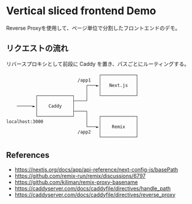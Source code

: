 # Vertical sliced frontend Demo

Reverse Proxyを使用して、ページ単位で分割したフロントエンドのデモ。

## リクエストの流れ
リバースプロキシとして前段に Caddy を置き、パスごとにルーティングする。

```
                                   ┌─────────────┐
                           /app1   │             │
                              ┌───►│   Next.js   │
                              │    │             │
           ┌─────────────┐    │    └─────────────┘
           │             ├────┘                   
    ──────►│    Caddy    │                        
           │             ├────┐                   
           └─────────────┘    │    ┌─────────────┐
localhost:3000                │    │             │
                              └───►│    Remix    │
                           /app2   │             │
                                   └─────────────┘
```

## References

- https://nextjs.org/docs/app/api-reference/next-config-js/basePath
- https://github.com/remix-run/remix/discussions/6797
- https://github.com/kiliman/remix-proxy-basename
- https://caddyserver.com/docs/caddyfile/directives/handle_path
- https://caddyserver.com/docs/caddyfile/directives/reverse_proxy
